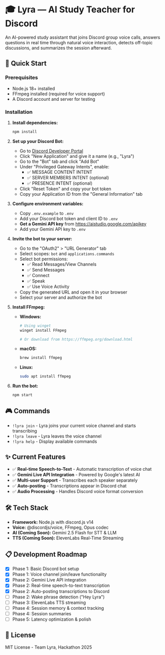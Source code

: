 # 🎓 Lyra — AI Study Teacher for Discord

An AI-powered study assistant that joins Discord group voice calls, answers questions in real time through natural voice interaction, detects off-topic discussions, and summarizes the session afterward.

## 🚀 Quick Start

### Prerequisites
- Node.js 18+ installed
- FFmpeg installed (required for voice support)
- A Discord account and server for testing

### Installation

1. **Install dependencies:**
   ```bash
   npm install
   ```

2. **Set up your Discord Bot:**
   - Go to [Discord Developer Portal](https://discord.com/developers/applications)
   - Click "New Application" and give it a name (e.g., "Lyra")
   - Go to the "Bot" tab and click "Add Bot"
   - Under "Privileged Gateway Intents", enable:
     - ✅ MESSAGE CONTENT INTENT
     - ✅ SERVER MEMBERS INTENT (optional)
     - ✅ PRESENCE INTENT (optional)
   - Click "Reset Token" and copy your bot token
   - Copy your Application ID from the "General Information" tab

3. **Configure environment variables:**
   - Copy `.env.example` to `.env`
   - Add your Discord bot token and client ID to `.env`
   - **Get a Gemini API key** from https://aistudio.google.com/apikey
   - Add your Gemini API key to `.env`

4. **Invite the bot to your server:**
   - Go to the "OAuth2" > "URL Generator" tab
   - Select scopes: `bot` and `applications.commands`
   - Select bot permissions:
     - ✅ Read Messages/View Channels
     - ✅ Send Messages
     - ✅ Connect
     - ✅ Speak
     - ✅ Use Voice Activity
   - Copy the generated URL and open it in your browser
   - Select your server and authorize the bot

5. **Install FFmpeg:**
   - **Windows:** 
     ```bash
     # Using winget
     winget install FFmpeg
     
     # Or download from https://ffmpeg.org/download.html
     ```
   - **macOS:** 
     ```bash
     brew install ffmpeg
     ```
   - **Linux:** 
     ```bash
     sudo apt install ffmpeg
     ```

6. **Run the bot:**
   ```bash
   npm start
   ```

## 🎮 Commands

- `!lyra join` - Lyra joins your current voice channel and starts transcribing
- `!lyra leave` - Lyra leaves the voice channel
- `!lyra help` - Display available commands

## ✨ Current Features

- ✅ **Real-time Speech-to-Text** - Automatic transcription of voice chat
- ✅ **Gemini Live API Integration** - Powered by Google's latest AI
- ✅ **Multi-user Support** - Transcribes each speaker separately
- ✅ **Auto-posting** - Transcriptions appear in Discord chat
- ✅ **Audio Processing** - Handles Discord voice format conversion

## 🛠️ Tech Stack

- **Framework:** Node.js with discord.js v14
- **Voice:** @discordjs/voice, FFmpeg, Opus codec
- **AI (Coming Soon):** Gemini 2.5 Flash for STT & LLM
- **TTS (Coming Soon):** ElevenLabs Real-Time Streaming

## 📋 Development Roadmap

- [x] Phase 1: Basic Discord bot setup
- [x] Phase 1: Voice channel join/leave functionality
- [x] Phase 2: Gemini Live API integration
- [x] Phase 2: Real-time speech-to-text transcription
- [x] Phase 2: Auto-posting transcriptions to Discord
- [ ] Phase 2: Wake phrase detection ("Hey Lyra")
- [ ] Phase 3: ElevenLabs TTS streaming
- [ ] Phase 4: Session memory & context tracking
- [ ] Phase 4: Session summaries
- [ ] Phase 5: Latency optimization & polish

## 📝 License

MIT License - Team Lyra, Hackathon 2025
